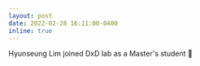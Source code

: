 ```yaml
---
layout: post
date: 2022-02-28 16:11:00-0400
inline: true
---
```


Hyunseung Lim joined DxD lab as a Master's student 🎉